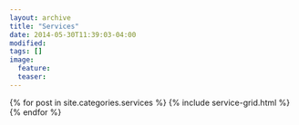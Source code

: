 ```yaml
---
layout: archive
title: "Services"
date: 2014-05-30T11:39:03-04:00
modified:
tags: []
image:
  feature:
  teaser:
---
```


<div class="tiles">
{% for post in site.categories.services %}
  {% include service-grid.html %}
{% endfor %}
</div><!-- /.tiles -->